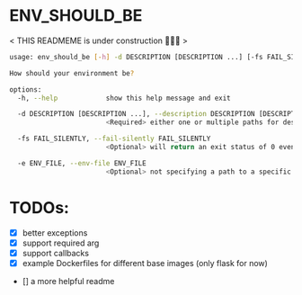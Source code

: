 # ENV_SHOULD_BE

< THIS READMEME is under construction 🤫🤫🤫 >

```sh
usage: env_should_be [-h] -d DESCRIPTION [DESCRIPTION ...] [-fs FAIL_SILENTLY] [-e ENV_FILE]

How should your environment be?

options:
  -h, --help            show this help message and exit

  -d DESCRIPTION [DESCRIPTION ...], --description DESCRIPTION [DESCRIPTION ...]
                        <Required> either one or multiple paths for description files. (json/yml)

  -fs FAIL_SILENTLY, --fail-silently FAIL_SILENTLY
                        <Optional> will return an exit status of 0 even if the description(s) fail to match the current env (still triggers the fail_callback).

  -e ENV_FILE, --env-file ENV_FILE
                        <Optional> not specifying a path to a specific env file to valid description(s) against, environment variables in the current shell will be loaded instead.
```

# TODOs:

- [x] better exceptions
- [x] support required arg
- [x] support callbacks
- [x] example Dockerfiles for different base images (only flask for now)
- [] a more helpful readme
